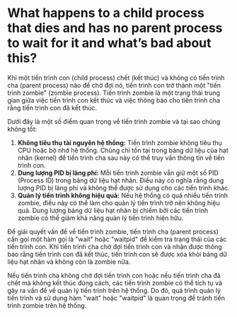 # What happens to a child process that dies and has no parent process to wait for it and what’s bad about this?

Khi một tiến trình con (child process) chết (kết thúc) và không có tiến trình cha (parent process) nào để chờ đợi nó, tiến trình con trở thành một "tiến trình zombie" (zombie process). Tiến trình zombie là một trạng thái trung gian giữa việc tiến trình con kết thúc và việc thông báo cho tiến trình cha rằng tiến trình con đã kết thúc.

Dưới đây là một số điểm quan trọng về tiến trình zombie và tại sao chúng không tốt:

1. **Không tiêu thụ tài nguyên hệ thống:** Tiến trình zombie không tiêu thụ CPU hoặc bộ nhớ hệ thống. Chúng chỉ tồn tại trong bảng dữ liệu của hạt nhân (kernel) để tiến trình cha sau này có thể truy vấn thông tin về tiến trình con.
2. **Dung lượng PID bị lãng phí:** Mỗi tiến trình zombie vẫn giữ một số PID (Process ID) trong bảng dữ liệu hạt nhân. Điều này có nghĩa rằng dung lượng PID bị lãng phí và không thể được sử dụng cho các tiến trình khác.
3. **Quản lý tiến trình không hiệu quả:** Nếu hệ thống có quá nhiều tiến trình zombie, điều này có thể làm cho quản lý tiến trình trở nên không hiệu quả. Dung lượng bảng dữ liệu hạt nhân bị chiếm bởi các tiến trình zombie có thể giảm khả năng quản lý tiến trình hiện hữu.

Để giải quyết vấn đề về tiến trình zombie, tiến trình cha (parent process) cần gọi một hàm gọi là "wait" hoặc "waitpid" để kiểm tra trạng thái của các tiến trình con. Khi tiến trình cha chờ đợi tiến trình con và nhận được thông báo rằng tiến trình con đã kết thúc, tiến trình con sẽ được xóa khỏi bảng dữ liệu hạt nhân và không còn là zombie nữa.

Nếu tiến trình cha không chờ đợi tiến trình con hoặc nếu tiến trình cha đã chết mà không kết thúc đúng cách, các tiến trình zombie có thể tích tụ và gây ra vấn đề về quản lý tiến trình trên hệ thống. Do đó, quá trình quản lý tiến trình và sử dụng hàm "wait" hoặc "waitpid" là quan trọng để tránh tiến trình zombie trên hệ thống.